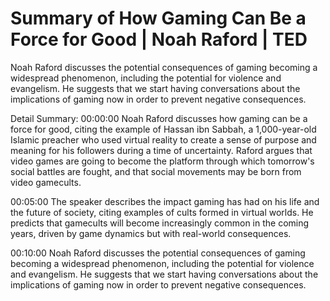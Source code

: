 # Summary of How Gaming Can Be a Force for Good | Noah Raford | TED

Noah Raford discusses the potential consequences of gaming becoming a widespread phenomenon, including the potential for violence and evangelism. He suggests that we start having conversations about the implications of gaming now in order to prevent negative consequences.

Detail Summary: 
00:00:00
Noah Raford discusses how gaming can be a force for good, citing the example of Hassan ibn Sabbah, a 1,000-year-old Islamic preacher who used virtual reality to create a sense of purpose and meaning for his followers during a time of uncertainty. Raford argues that video games are going to become the platform through which tomorrow's social battles are fought, and that social movements may be born from video gamecults.

00:05:00
The speaker describes the impact gaming has had on his life and the future of society, citing examples of cults formed in virtual worlds. He predicts that gamecults will become increasingly common in the coming years, driven by game dynamics but with real-world consequences.

00:10:00
Noah Raford discusses the potential consequences of gaming becoming a widespread phenomenon, including the potential for violence and evangelism. He suggests that we start having conversations about the implications of gaming now in order to prevent negative consequences.

